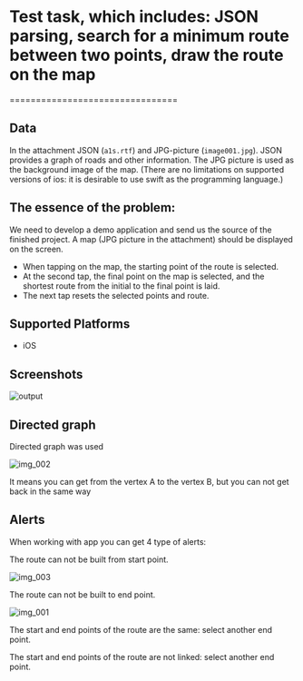 # Test task, which includes: JSON parsing, search for a minimum route between two points, draw the route on the map
================================

## Data

In the attachment JSON (`a1s.rtf`) and JPG-picture (`image001.jpg`).
JSON provides a graph of roads and other information.
The JPG picture is used as the background image of the map.
(There are no limitations on supported versions of ios: it is desirable to use swift as the programming language.)

## The essence of the problem:

We need to develop a demo application and send us the source of the finished project.
A map (JPG picture in the attachment) should be displayed on the screen.
* When tapping on the map, the starting point of the route is selected. 
* At the second tap, the final point on the map is selected, and the shortest route from the initial to the final point is laid. 
* The next tap resets the selected points and route.


## Supported Platforms
- iOS

## Screenshots
![output](https://user-images.githubusercontent.com/27812408/43611565-376f213c-96b2-11e8-893c-98e33a8e72b9.gif)

## Directed graph

Directed graph was used

![img_002](https://user-images.githubusercontent.com/27812408/43416140-277065d0-9440-11e8-8811-44176f33e2e3.png)

It means you can get from the vertex A to the vertex B, but you can not get back in the same way

## Alerts

When working with app you can get 4 type of alerts:

The route can not be built from start point.

![img_003](https://user-images.githubusercontent.com/27812408/43416376-c14592de-9440-11e8-8bd2-c8a53b328114.png)

The route can not be built to end point.

![img_001](https://user-images.githubusercontent.com/27812408/43416434-e5b673ae-9440-11e8-9e74-51fdad3fa6b8.png)

The start and end points of the route are the same: select another end point.

The start and end points of the route are not linked: select another end point.
